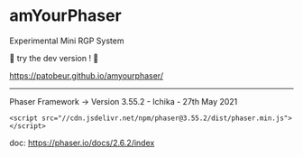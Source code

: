 # amYourPhaser

Experimental Mini RGP System

🐰 try the dev version ! 🌱

https://patobeur.github.io/amyourphaser/

- - -
Phaser Framework -> Version 3.55.2 - Ichika - 27th May 2021

```
<script src="//cdn.jsdelivr.net/npm/phaser@3.55.2/dist/phaser.min.js"></script>
```
doc: https://phaser.io/docs/2.6.2/index

